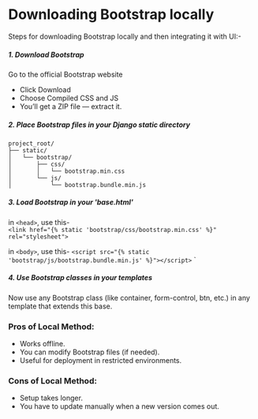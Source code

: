 # Downloading Bootstrap locally

Steps for downloading Bootstrap locally and then integrating it with UI:-
##### 1. Download Bootstrap
Go to the official Bootstrap website
* Click Download
* Choose Compiled CSS and JS
* You’ll get a ZIP file — extract it.
##### 2. Place Bootstrap files in your Django static directory
```
project_root/
├── static/
│   └── bootstrap/
│       ├── css/
│       │   └── bootstrap.min.css
│       └── js/
│           └── bootstrap.bundle.min.js
```

##### 3. Load Bootstrap in your 'base.html'
in `<head>`, use this-   
`<link href="{% static 'bootstrap/css/bootstrap.min.css' %}" rel="stylesheet">`

in `<body>`, use this-
`<script src="{% static 'bootstrap/js/bootstrap.bundle.min.js' %}"></script>`
`
##### 4. Use Bootstrap classes in your templates
Now use any Bootstrap class (like container, form-control, btn, etc.) in any template that extends this base.

### Pros of Local Method:
* Works offline.
* You can modify Bootstrap files (if needed).
* Useful for deployment in restricted environments.

### Cons of Local Method:
* Setup takes longer.
* You have to update manually when a new version comes out.